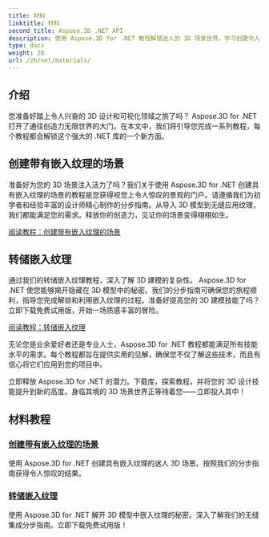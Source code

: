 ```yaml
---
title: 材料
linktitle: 材料
second_title: Aspose.3D .NET API
description: 使用 Aspose.3D for .NET 教程解锁迷人的 3D 场景世界。学习创建令人惊叹的场景并轻松探索嵌入的纹理。
type: docs
weight: 28
url: /zh/net/materials/
---
```

## 介绍

您准备好踏上令人兴奋的 3D 设计和可视化领域之旅了吗？ Aspose.3D for .NET 打开了通往创造力无限世界的大门。在本文中，我们将引导您完成一系列教程，每个教程都会解锁这个强大的 .NET 库的一个新方面。

## 创建带有嵌入纹理的场景

准备好为您的 3D 场景注入活力了吗？我们关于使用 Aspose.3D for .NET 创建具有嵌入纹理的场景的教程是您获得视觉上令人惊叹的景观的门户。请遵循我们为初学者和经验丰富的设计师精心制作的分步指南。从导入 3D 模型到无缝应用纹理，我们都能满足您的需求。释放你的创造力，见证你的场景变得栩栩如生。

[阅读教程：创建带有嵌入纹理的场景](./create-scene-embedded-texture/)

## 转储嵌入纹理

通过我们的转储嵌入纹理教程，深入了解 3D 建模的复杂性。 Aspose.3D for .NET 使您能够揭开隐藏在 3D 模型中的秘密。我们的分步指南可确保您的旅程顺利，指导您完成解锁和利用嵌入纹理的过程。准备好提高您的 3D 建模技能了吗？立即下载免费试用版，开始一场质感丰富的冒险。

[阅读教程：转储嵌入纹理](./dump-embedded-textures/)

无论您是业余爱好者还是专业人士，Aspose.3D for .NET 教程都能满足所有技能水平的需求。每个教程都旨在提供实用的见解，确保您不仅了解这些技术，而且有信心将它们应用到您的项目中。

立即释放 Aspose.3D for .NET 的潜力。下载库，探索教程，并将您的 3D 设计技能提升到新的高度。身临其境的 3D 场景世界正等待着您——立即投入其中！
## 材料教程
### [创建带有嵌入纹理的场景](./create-scene-embedded-texture/)
使用 Aspose.3D for .NET 创建具有嵌入纹理的迷人 3D 场景。按照我们的分步指南获得令人惊叹的结果。
### [转储嵌入纹理](./dump-embedded-textures/)
使用 Aspose.3D for .NET 解开 3D 模型中嵌入纹理的秘密。深入了解我们的无缝集成分步指南。立即下载免费试用版！